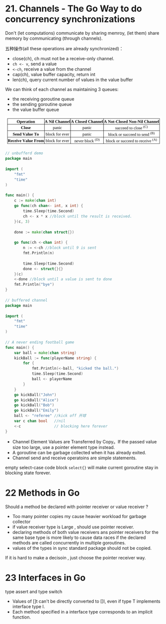 
# 21. Channels - The Go Way to do concurrency synchronizations

Don't (let computations) communicate by sharing memroy, (let them) share memory by communicating (through channels).

五种操作(all these operations are already synchronized)：

- close(ch), ch must not be a receive-only channel.
- `ch <- v`, send a value
- `<-ch`, receive a value from the channel
- cap(ch), value buffer capacity, return int
- len(ch), query current number of values in the value buffer

We can think of each channel as maintaining 3 queues:
- the receiving goroutine queue
- the sending goroutine queue
- the value buffer queue

![](./channel.png)

```go
// unbufferd demo
package main

import (
	"fmt"
	"time"
)

func main() {
	c := make(chan int)
	go func(ch chan<- int, x int) {
		time.Sleep(time.Second)
		ch <- x * x //block until the result is received.
	}(c, 3)

	done := make(chan struct{})

	go func(ch <-chan int) {
		n := <-ch //block until 9 is sent
		fmt.Println(n)

		time.Sleep(time.Second)
		done <- struct{}{}
	}(c)
	<-done //block until a value is sent to done
	fmt.Println("bye")
}

// buffered channel
package main

import (
	"fmt"
	"time"
)

// A never ending football game
func main() {
	var ball = make(chan string)
	kickBall := func(playerName string) {
		for {
			fmt.Println(<-ball, "kicked the ball.")
			time.Sleep(time.Second)
			ball <- playerName
		}
	}
	go kickBall("John")
	go kickBall("Alice")
	go kickBall("Bob")
	go kickBall("Emily")
	ball <- "referee" //kick off 开球
	var c chan bool   //nil
	<-c               // blocking here forever
}

```

- Channel Element Values are Transferred by Copy。If the passed value size too large, use a pointer element type instead.
- A goroutine can be garbage collected when it has already exited.
- Channel send and receive operatoins are simple statements.

empty select-case code block `select{}` will make current goroutine stay in blocking state forever.

# 22 Methods in Go

Should a method be declared with pointer receiver or value receiver ?

- Too many pointer copies my cause heavier workload for garbage collector
- if value receiver type is Large , should use pointer receiver.
- declaring methods of both value receivers ans pointer receivers for the same base type is more
	likely to cause data races if the declared methods are called concurrently in multiple goroutines.
- values of the types in sync standard package should not be copied.

If it is hard to make a decisoin , just choose the pointer receiver way.

# 23 Interfaces in Go

type assert and type switch

- Values of []t can't be directly converted to []I, even if type T implements interface type I.
- Each method specified in a interface type corresponds to an implicit function.
